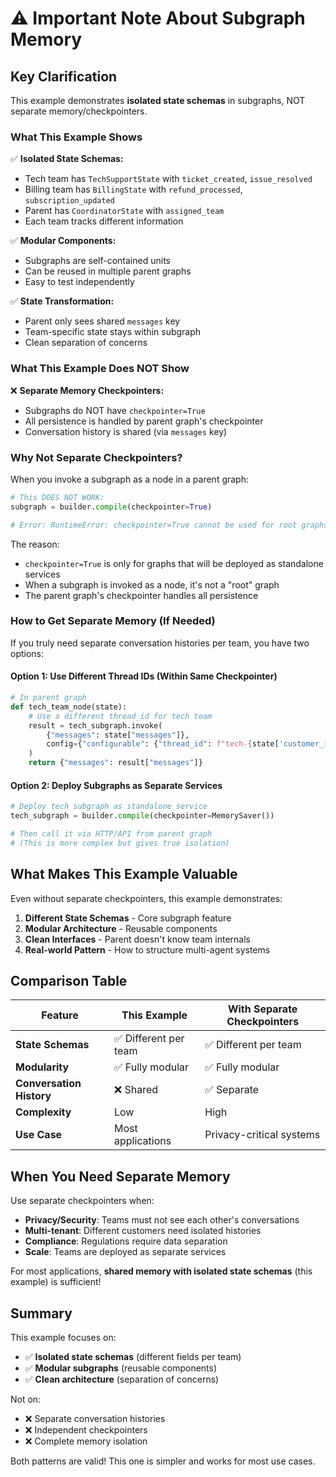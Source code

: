 # ⚠️ Important Note About Subgraph Memory

## Key Clarification

This example demonstrates **isolated state schemas** in subgraphs, NOT separate memory/checkpointers.

### What This Example Shows

✅ **Isolated State Schemas:**
- Tech team has `TechSupportState` with `ticket_created`, `issue_resolved`
- Billing team has `BillingState` with `refund_processed`, `subscription_updated`
- Parent has `CoordinatorState` with `assigned_team`
- Each team tracks different information

✅ **Modular Components:**
- Subgraphs are self-contained units
- Can be reused in multiple parent graphs
- Easy to test independently

✅ **State Transformation:**
- Parent only sees shared `messages` key
- Team-specific state stays within subgraph
- Clean separation of concerns

### What This Example Does NOT Show

❌ **Separate Memory Checkpointers:**
- Subgraphs do NOT have `checkpointer=True`
- All persistence is handled by parent graph's checkpointer
- Conversation history is shared (via `messages` key)

### Why Not Separate Checkpointers?

When you invoke a subgraph as a node in a parent graph:
```python
# This DOES NOT WORK:
subgraph = builder.compile(checkpointer=True)

# Error: RuntimeError: checkpointer=True cannot be used for root graphs
```

The reason:
- `checkpointer=True` is only for graphs that will be deployed as standalone services
- When a subgraph is invoked as a node, it's not a "root" graph
- The parent graph's checkpointer handles all persistence

### How to Get Separate Memory (If Needed)

If you truly need separate conversation histories per team, you have two options:

#### Option 1: Use Different Thread IDs (Within Same Checkpointer)
```python
# In parent graph
def tech_team_node(state):
    # Use a different thread_id for tech team
    result = tech_subgraph.invoke(
        {"messages": state["messages"]},
        config={"configurable": {"thread_id": f"tech-{state['customer_id']}"}}
    )
    return {"messages": result["messages"]}
```

#### Option 2: Deploy Subgraphs as Separate Services
```python
# Deploy tech subgraph as standalone service
tech_subgraph = builder.compile(checkpointer=MemorySaver())

# Then call it via HTTP/API from parent graph
# (This is more complex but gives true isolation)
```

## What Makes This Example Valuable

Even without separate checkpointers, this example demonstrates:

1. **Different State Schemas** - Core subgraph feature
2. **Modular Architecture** - Reusable components
3. **Clean Interfaces** - Parent doesn't know team internals
4. **Real-world Pattern** - How to structure multi-agent systems

## Comparison Table

| Feature | This Example | With Separate Checkpointers |
|---------|-------------|----------------------------|
| **State Schemas** | ✅ Different per team | ✅ Different per team |
| **Modularity** | ✅ Fully modular | ✅ Fully modular |
| **Conversation History** | ❌ Shared | ✅ Separate |
| **Complexity** | Low | High |
| **Use Case** | Most applications | Privacy-critical systems |

## When You Need Separate Memory

Use separate checkpointers when:
- **Privacy/Security**: Teams must not see each other's conversations
- **Multi-tenant**: Different customers need isolated histories
- **Compliance**: Regulations require data separation
- **Scale**: Teams are deployed as separate services

For most applications, **shared memory with isolated state schemas** (this example) is sufficient!

## Summary

This example focuses on:
- ✅ **Isolated state schemas** (different fields per team)
- ✅ **Modular subgraphs** (reusable components)
- ✅ **Clean architecture** (separation of concerns)

Not on:
- ❌ Separate conversation histories
- ❌ Independent checkpointers
- ❌ Complete memory isolation

Both patterns are valid! This one is simpler and works for most use cases.
